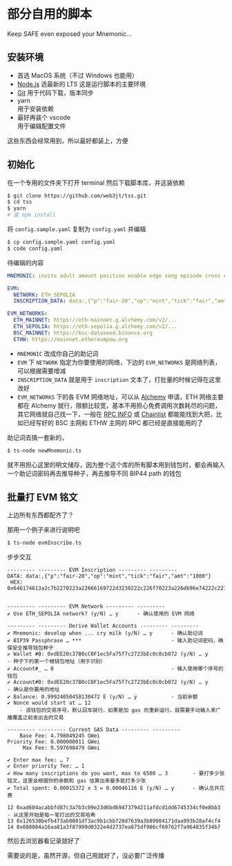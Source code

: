 # 部分自用的脚本

Keep SAFE even exposed your Mnemonic...


## 安装环境

- 首选 MacOS 系统（不过 Windows 也能用）
- [Node.js](https://nodejs.org/en/) 选最新的 LTS 这是运行脚本的主要环境
- [Git](https://git-scm.com/) 用于代码下载，版本同步
- yarn<br>
  用于安装依赖
- 最好再装个 vscode<br>
  用于编辑配置文件

这些东西会经常用到，所以最好都装上，方便



## 初始化

在一个专用的文件夹下打开 terminal 然后下载脚本库，并这装依赖

```bash
$ git clone https://github.com/web3jt/tss.git
$ cd tss
$ yarn
# 或 npm install
```

将 `config.sample.yaml` 复制为 `config.yaml` 并编辑

```bash
$ cp config.sample.yaml config.yaml
$ code config.yaml
```

待编辑的内容

```yaml
MNEMONIC: invite adult amount position enable edge song episode cross cotton stand purse

EVM:
  NETWORK: ETH_SEPOLIA
  INSCRIPTION_DATA: data:,{"p":"fair-20","op":"mint","tick":"fair","amt":"1000"}

EVM_NETWORKS:
  ETH_MAINNET: https://eth-mainnet.g.alchemy.com/v2/...
  ETH_SEPOLIA: https://eth-sepolia.g.alchemy.com/v2/...
  BSC_MAINNET: https://bsc-dataseed.binance.org
  ETHW: https://mainnet.ethereumpow.org
```

- `MNEMONIC` 改成你自己的助记词
- `EVM` 下 `NETWORK` 指定为你要使用的网络，下边的 `EVM_NETWORKS` 是网络列表，可以根据需要增减
- `INSCRIPTION_DATA` 就是用于 `inscription` 文本了，打批量的时候记得在这里改好
- `EVM_NETWORKS` 下的各 EVM 网络地址，可以从 [Alchemy](https://www.alchemy.com/) 申请，ETH 网络主要都在 Alchemy 就行，限额比较宽，基本不用担心免费调用次数耗尽的问题，其它网络就自己找一下，一般在 [RPC INFO](https://rpc.info/) 或 [Chainlist](https://chainlist.org/) 都能能找到大把，比如已经写好的 BSC 主网和 ETHW 主网的 RPC 都已经是直接能用的了

助记词去搞一套新的，

```bash
$ ts-node newMnemonic.ts
```

就不用担心这里的明文储存，因为整个这个库的所有脚本用到钱包时，都会再输入一个助记词密码再去推导种子，再去推导不同 BIP44 path 的钱包


## 批量打 EVM 铭文

上边所有东西都配齐了？

那用一个例子来进行说明吧

```bash
$ ts-node evmInscribe.ts
```

步步交互

```text
--------- --------- EVM Inscription --------- ---------
DATA: data:,{"p":"fair-20","op":"mint","tick":"fair","amt":"1000"}
 HEX: 0x646174613a2c7b2270223a22666169722d3230222c226f70223a226d696e74222c227469636b223a2266616972222c22616d74223a2231303030227d


--------- --------- EVM Network --------- ---------
✔ Use ETH_SEPOLIA network? (y/N) … y      - 确认使用的 EVM 网络

--------- --------- Derive Wallet Accounts --------- ---------
✔ Mnemonic: develop when ... cry milk (y/N) … y      - 确认助记词
✔ BIP39 Passphrase … ***                             - 输入助记词密码，确保安全推导钱包种子
✔ Wallet #0: 0xdEE20c37B0cC0F1ec5Fa75f7c2723bEc0c0cb072 (y/N) … y      - 种子下的第一个根钱包地址（用于识别）
✔ Account#_ … 0                                      - 输入使用哪个序号的钱包
✔ Account#0: 0xdEE20c37B0cC0F1ec5Fa75f7c2723bEc0c0cb072 (y/N) … y      - 确认是你要用的地址
✔ Balance: 0.99924050458130472 E (y/N) … y           - 当前余额
✔ Nonce would start at … 12
    - 该钱包的交易序号，默认回车就行，如果是加 gas 的重新运行，就需要手动输入来广播覆盖之前发出去的交易

--------- --------- Current GAS Data --------- ---------
    Base Fee: 4.798849245 GWei
Priority Fee: 0.000000011 GWei
     Max Fee: 9.597698479 GWei

✔ Enter max fee: … 7
✔ Enter priority fee: … 1
✔ How many inscriptions do you want, max to 6500 … 3        - 要打多少张铭文，这里会根据你的余额和 gas 估算出来最多能打多少张
✔ Total spent: 0.00015372 x 3 = 0.00046116 E (y/N) … y      - 确认总共花费

12 0xad604acabbfd87c3a7b3c09e23d6bd69473794211afdcd1dd6745334cf0e8bb3      - 从这里开始是每一笔打出的交易哈希
13 0x126530befb473ab8081df3ac9b1cbb728d7639a3b89984171daa993b28af4cf4
14 0x080004a16aa81a3f87999d0322e4d2737ea875df986cf69762f7a964835f34b7
```

然后去浏览器看记录就好了

需要说的是，虽然开源，但自己用就好了，没必要广泛传播

